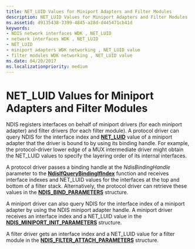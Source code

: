 ```yaml
---
title: NET_LUID Values for Miniport Adapters and Filter Modules
description: NET_LUID Values for Miniport Adapters and Filter Modules
ms.assetid: d9135438-3399-4845-a28d-d445471cb41d
keywords:
- NDIS network interfaces WDK , NET_LUID
- network interfaces WDK , NET_LUID
- NET_LUID
- miniport adapters WDK networking , NET_LUID value
- filter modules WDK networking , NET_LUID value
ms.date: 04/20/2017
ms.localizationpriority: medium
---
```


# NET\_LUID Values for Miniport Adapters and Filter Modules





NDIS registers interfaces on behalf of miniport drivers (for each miniport adapter) and filter drivers (for each filter module). A protocol driver can query NDIS for the interface index and [**NET\_LUID**](https://docs.microsoft.com/windows/desktop/api/ifdef/ns-ifdef-net_luid_lh) value of a miniport adapter that the driver is bound to by using its binding handle. For example, the protocol-driver lower edge of a MUX intermediate driver might obtain the NET\_LUID values to specify the layering order of its internal interfaces.

A protocol driver passes a binding handle at the *NdisBindingHandle* parameter to the [**NdisIfQueryBindingIfIndex**](https://docs.microsoft.com/windows-hardware/drivers/ddi/content/ndis/nf-ndis-ndisifquerybindingifindex) function and receives interface indexes and NET\_LUID values for the interfaces at the top and bottom of a filter stack. Alternatively, the protocol driver can retrieve these values in the [**NDIS\_BIND\_PARAMETERS**](https://docs.microsoft.com/windows-hardware/drivers/ddi/content/ndis/ns-ndis-_ndis_bind_parameters) structure.

A miniport driver can also query NDIS for the interface index of a miniport adapter by using the NDIS miniport adapter handle. A miniport driver receives an interface index and a NET\_LUID value in the [**NDIS\_MINIPORT\_INIT\_PARAMETERS**](https://docs.microsoft.com/windows-hardware/drivers/ddi/content/ndis/ns-ndis-_ndis_miniport_init_parameters) structure.

A filter driver gets an interface index and a NET\_LUID value for a filter module in the [**NDIS\_FILTER\_ATTACH\_PARAMETERS**](https://docs.microsoft.com/windows-hardware/drivers/ddi/content/ndis/ns-ndis-_ndis_filter_attach_parameters) structure.

 

 





